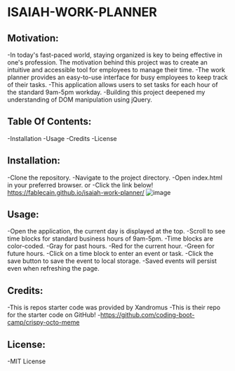 # ISAIAH-WORK-PLANNER

## Motivation:
-In today's fast-paced world, staying organized is key to being effective in one's profession. The motivation behind this project was to create an intuitive and accessible tool for employees to manage their time.
-The work planner provides an easy-to-use interface for busy employees to keep track of their tasks.
-This application allows users to set tasks for each hour of the standard 9am-5pm workday. 
-Building this project deepened my understanding of DOM manipulation using jQuery.

## Table Of Contents:
-Installation
-Usage
-Credits
-License

## Installation:
-Clone the repository.
-Navigate to the project directory.
-Open index.html in your preferred browser.
or
-Click the link below!
https://fablecain.github.io/isaiah-work-planner/
![image](https://github.com/Fablecain/isaiah-work-planner/assets/139589280/831162b5-a720-4730-8d7a-e3678d14757b)

## Usage:
-Open the application, the current day is displayed at the top.
-Scroll to see time blocks for standard business hours of 9am-5pm.
-Time blocks are color-coded.
-Gray for past hours.
-Red for the current hour.
-Green for future hours.
-Click on a time block to enter an event or task.
-Click the save button to save the event to local storage.
-Saved events will persist even when refreshing the page.

## Credits:
-This is repos starter code was provided by Xandromus
-This is their repo for the starter code on GitHub! 
-https://github.com/coding-boot-camp/crispy-octo-meme

## License:
-MIT License
